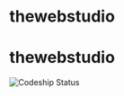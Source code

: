 # thewebstudio
# thewebstudio

![Codeship Status](https://codeship.com/projects/YOUR_PROJECT_UUID/status?branch=master)